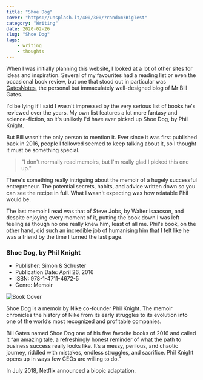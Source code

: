 ```yaml
---
title: "Shoe Dog"
cover: "https://unsplash.it/400/300/?random?BigTest"
category: "Writing"
date: 2020-02-26
slug: "Shoe Dog"
tags:
    - writing
    - thoughts
---
```



When I was initially planning this website, I looked at a lot of other sites for ideas and inspiration. Several of my favourites had a reading list or even the occasional book review, but one that stood out in particular was [GatesNotes](https://www.gatesnotes.com/), the personal but immaculately well-designed blog of Mr Bill Gates. 

I'd be lying if I said I wasn't impressed by the very serious list of books he's reviewed over the years. My own list features a lot more fantasy and science-fiction, so it's unlikely I'd have ever picked up Shoe Dog, by Phil Knight.

But Bill wasn't the only person to mention it. Ever since it was first published back in 2016, people I followed seemed to keep talking about it, so I thought it must be something special.

<blockquote>"I don't normally read memoirs, but I'm really glad I picked this one up."</blockquote>

There's something really intriguing about the memoir of a hugely successful entrepreneur. The potential secrets, habits, and advice written down so you can see the recipe in full. What I wasn't expecting was how relatable Phil would be. 

 The last memoir I read was that of Steve Jobs, by Walter Isaacson, and despite enjoying every moment of it, putting the book down I was left feeling as though no one really knew him, least of all me. Phil's book, on the other hand, did such an incredible job of humanising him that I felt like he was a friend by the time I turned the last page.

<div class="book-info">
    <div class="left">
        <h3>Shoe Dog, by Phil Knight</h3>
        <ul>
            <li>Publisher: Simon & Schuster</li>
            <li>Publication Date: April 26, 2016</li>
            <li>ISBN: 978-1-4711-4672-5</li>
            <li>Genre: Memoir</li>
        </ul>
    </div>
    <img class="cover" src="/Cover_Original_Shoe_Dog.jpg" alt="Book Cover" />
</div>

Shoe Dog is a memoir by Nike co-founder Phil Knight. The memoir chronicles the history of Nike from its early struggles to its evolution into one of the world’s most recognized and profitable companies.

Bill Gates named Shoe Dog one of his five favorite books of 2016 and called it “an amazing tale, a refreshingly honest reminder of what the path to business success really looks like. It’s a messy, perilous, and chaotic journey, riddled with mistakes, endless struggles, and sacrifice. Phil Knight opens up in ways few CEOs are willing to do.”

In July 2018, Netflix announced a biopic adaptation.
